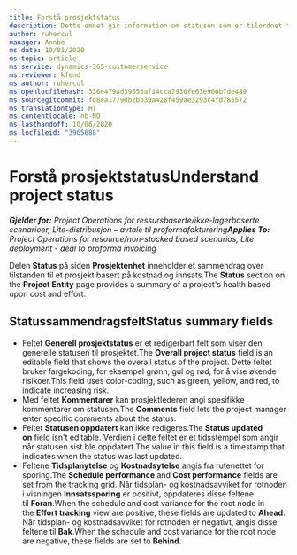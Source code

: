 ```yaml
---
title: Forstå prosjektstatus
description: Dette emnet gir information om statusen som er tilordnet til prosjekter i Dynamics 365 Project Operations.
author: ruhercul
manager: Annbe
ms.date: 10/01/2020
ms.topic: article
ms.service: dynamics-365-customerservice
ms.reviewer: kfend
ms.author: ruhercul
ms.openlocfilehash: 336e479ad39653af14cca7930fe63e906b7de489
ms.sourcegitcommit: fd8ea1779db2bb39a428f459ae3293c4fd785572
ms.translationtype: HT
ms.contentlocale: nb-NO
ms.lasthandoff: 10/06/2020
ms.locfileid: "3965688"
---
```

# <a name="understand-project-status"></a><span data-ttu-id="dfbea-103">Forstå prosjektstatus</span><span class="sxs-lookup"><span data-stu-id="dfbea-103">Understand project status</span></span>

<span data-ttu-id="dfbea-104">_**Gjelder for:** Project Operations for ressursbaserte/ikke-lagerbaserte scenarioer, Lite-distribusjon – avtale til proformafakturering_</span><span class="sxs-lookup"><span data-stu-id="dfbea-104">_**Applies To:** Project Operations for resource/non-stocked based scenarios, Lite deployment - deal to proforma invoicing_</span></span>


<span data-ttu-id="dfbea-105">Delen **Status** på siden **Prosjektenhet** inneholder et sammendrag over tilstanden til et prosjekt basert på kostnad og innsats.</span><span class="sxs-lookup"><span data-stu-id="dfbea-105">The **Status** section on the **Project Entity** page provides a summary of a project's health based upon cost and effort.</span></span>


## <a name="status-summary-fields"></a><span data-ttu-id="dfbea-106">Statussammendragsfelt</span><span class="sxs-lookup"><span data-stu-id="dfbea-106">Status summary fields</span></span>

- <span data-ttu-id="dfbea-107">Feltet **Generell prosjektstatus** er et redigerbart felt som viser den generelle statusen til prosjektet.</span><span class="sxs-lookup"><span data-stu-id="dfbea-107">The **Overall project status** field is an editable field that shows the overall status of the project.</span></span> <span data-ttu-id="dfbea-108">Dette feltet bruker fargekoding, for eksempel grønn, gul og rød, for å vise økende risikoer.</span><span class="sxs-lookup"><span data-stu-id="dfbea-108">This field uses color-coding, such as green, yellow, and red, to indicate increasing risk.</span></span> 
- <span data-ttu-id="dfbea-109">Med feltet **Kommentarer** kan prosjektlederen angi spesifikke kommentarer om statusen.</span><span class="sxs-lookup"><span data-stu-id="dfbea-109">The **Comments** field lets the project manager enter specific comments about the status.</span></span> 
- <span data-ttu-id="dfbea-110">Feltet **Statusen oppdatert** kan ikke redigeres.</span><span class="sxs-lookup"><span data-stu-id="dfbea-110">The **Status updated on** field isn't editable.</span></span> <span data-ttu-id="dfbea-111">Verdien i dette feltet er et tidsstempel som angir når statusen sist ble oppdatert.</span><span class="sxs-lookup"><span data-stu-id="dfbea-111">The value in this field is a timestamp that indicates when the status was last updated.</span></span>
- <span data-ttu-id="dfbea-112">Feltene **Tidsplanytelse** og **Kostnadsytelse** angis fra rutenettet for sporing.</span><span class="sxs-lookup"><span data-stu-id="dfbea-112">The **Schedule performance** and **Cost performance** fields are set from the tracking grid.</span></span> <span data-ttu-id="dfbea-113">Når tidsplan- og kostnadsavviket for rotnoden i visningen **Innsatssporing** er positivt, oppdateres disse feltene til **Foran**.</span><span class="sxs-lookup"><span data-stu-id="dfbea-113">When the schedule and cost variance for the root node in the **Effort tracking** view are positive, these fields are updated to **Ahead**.</span></span> <span data-ttu-id="dfbea-114">Når tidsplan- og kostnadsavviket for rotnoden er negativt, angis disse feltene til **Bak**.</span><span class="sxs-lookup"><span data-stu-id="dfbea-114">When the schedule and cost variance for the root node are negative, these fields are set to **Behind**.</span></span>
